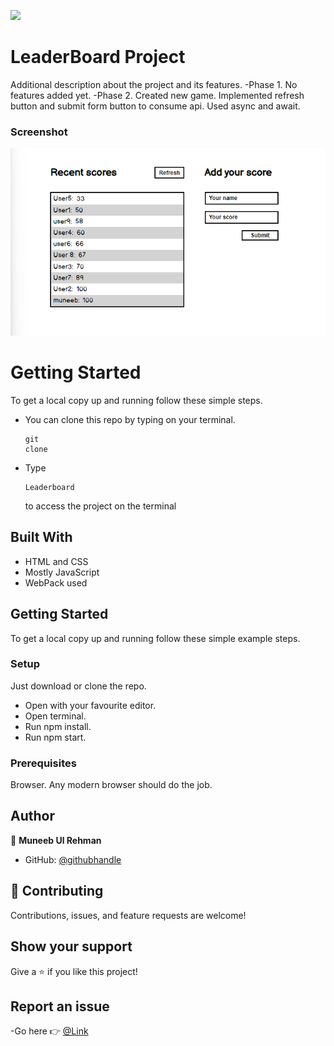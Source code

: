 ![](https://img.shields.io/badge/Microverse-blueviolet)

# LeaderBoard Project

Additional description about the project and its features.
-Phase 1. No features added yet.
-Phase 2. Created new game. Implemented refresh button and submit form button to consume api. Used async and await.

### Screenshot
![Screenshot](./src/images/screenshot.png)

# Getting Started

To get a local copy up and running follow these simple steps.

- You can clone this repo by typing on your terminal.<pre><code>git clone </code></pre>
- Type <pre><code>Leaderboard</code></pre> to access the project on the terminal

## Built With

- HTML and CSS
- Mostly JavaScript
- WebPack used

## Getting Started

To get a local copy up and running follow these simple example steps.

### Setup

Just download or clone the repo.

- Open with your favourite editor.
- Open terminal.
- Run npm install.
- Run npm start.

### Prerequisites

Browser. Any modern browser should do the job.

## Author

👤 **Muneeb Ul Rehman**

- GitHub: [@githubhandle](https://github.com/muneebulrehman)

## 🤝 Contributing

Contributions, issues, and feature requests are welcome!

## Show your support

Give a ⭐️ if you like this project!

## Report an issue

-Go here 👉 [@Link](https://github.com/muneebulrehman/Leaderboard/issues)
